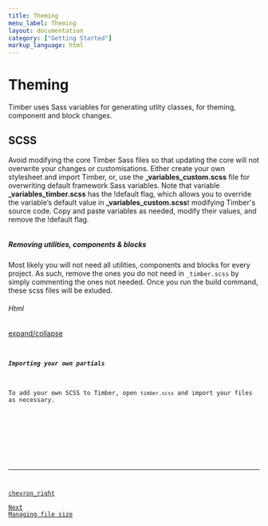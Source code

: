 ```yaml
---
title: Theming
menu_label: Theming
layout: documentation
category: ["Getting Started"]
markup_language: html
---
```


<div class="section-block">
  <div class="row pt-40 pt-md-40">
    <!-- Content Inner -->
    <div class="col w-9/12 w-md-full order-2 content-inner">
      <h1 class="font-light">Theming</h1>
      <p class="text-large">Timber uses Sass variables for generating utlity classes, for theming, component and block changes.</p>
      <h2 class="font-light text-huge">SCSS</h2>
      <p>Avoid modifying the core Timber Sass files so that updating the core will not overwrite your changes or customisations. Either create your own stylesheet and import Timber, or, use the <strong>_variables_custom.scss</strong> file for overwriting default framework Sass variables. Note that variable <strong>_variables_timber.scss</strong> has the !default flag, which allows you to override the variable’s default value in <strong>_variables_custom.scss</strong>t modifying Timber's source code. Copy and paste variables as needed, modify their values, and remove the !default flag.</p>
      <!-- code -->
      <div class="rounded p-20 overflow-y-scroll mb-0 bg-gradient-grey-ultralight border-l border-4 border-solid border-indigo">
        <pre class="m-0 language-js"><code class="inline-block scrolling-touch"><!--your-project/
├── src
│   └── scss
│		└── mixins
│		└── partials
│		└── utilities
│		└── _timber.scss
│		└── _variables_timber.scss
│		└── _variables_custom.scss
--></code></pre>
      </div>
      <!-- code -->
      <h5>Removing utilities, components &amp; blocks</h5>
      <p>Most likely you will not need all utilities, components and blocks for every project. As such, remove the ones you do not need in <code class="color-indigo font-bold">_timber.scss</code> by simply commenting the ones not needed. Once you run the build command, these scss files will be exluded.</p>
      <!-- code -->
      <div class="flex items-center justify-between mt-30">
        <h6 class="uppercase">Html</h6>
        <a href="#html-example-1" class="collapsable mb-20 text-small color-grey color-active-blue">expand/collapse</a>
      </div>
      <div id="html-example-1" data-min-height="300" class="collapsable-target rounded p-20 overflow-y-scroll mb-0 bg-gradient-grey-ultralight border-l border-4 border-solid border-indigo">
        <pre class="m-0 language-js"><code class="inline-block scrolling-touch"><!--// Timber variables
@import '_variables_timber.scss';

// Variable overrides
@import '\_variables_custom.scss';

@import 'mixins/\_box-shadow.scss';
@import 'mixins/\_breakpoints.scss';
@import 'mixins/\_color-mod.scss';
@import 'mixins/\_gradients.scss';
@import 'mixins/\_replace-string.scss';
@import 'mixins/\_colors.scss';
@import 'mixins/\_transition.scss';
@import 'mixins/\_uncode.scss';

@import 'partials/components/_base.scss';
@import 'partials/components/\_grid-flexbox.scss';
@import 'partials/components/\_grid-css.scss';
@import 'partials/components/\_accordion.scss';
@import 'partials/components/\_badge.scss';
//@import 'partials/components/\_breadcrumb.scss';
//@import 'partials/components/\_button.scss';
//@import 'partials/components/\_card.scss';
@import 'partials/components/\_code.scss';
@import 'partials/components/\_collapsable.scss';
@import 'partials/components/\_dropdown.scss';
@import 'partials/components/\_forms.scss';
@import 'partials/components/\_icon-library.scss';
@import 'partials/components/\_icon.scss';
@import 'partials/components/\_image.scss';
@import 'partials/components/\_list.scss';
@import 'partials/components/\_media.scss';
@import 'partials/components/\_navigation.scss';
@import 'partials/components/\_overlay-navigation.scss';
@import 'partials/components/\_pagination.scss';
@import 'partials/components/\_pricing-table.scss';
@import 'partials/components/\_progress-bar.scss';
@import 'partials/components/\_progressline.scss';
@import 'partials/components/\_side-navigation.scss';_
@import 'partials/components/\_table.scss';
@import 'partials/components/\_tabs.scss';

@import 'utilities/background/\_background-attachment.scss';
@import 'utilities/background/\_background-position.scss';
@import 'utilities/background/\_background-repeat.scss';
@import 'utilities/background/\_background-size.scss';
@import 'utilities/border/\_border-radius.scss';
@import 'utilities/border/\_border-style.scss';
@import 'utilities/border/\_border-width.scss';
@import 'utilities/color/\_background.scss';
@import 'utilities/color/\_border.scss';
@import 'utilities/color/\_color.scss';
@import 'utilities/effects/\_opacity.scss';
@import 'utilities/effects/\_shadow.scss';
@import 'utilities/effects/\_transition.scss';
@import 'utilities/flexbox/\_flex.scss';
@import 'utilities/interactivity/\_cursor.scss';
@import 'utilities/interactivity/\_pointer-events.scss';
@import 'utilities/interactivity/\_resize.scss';
@import 'utilities/interactivity/\_select.scss';
@import 'utilities/layout/\_display.scss';
@import 'utilities/layout/\_float.scss';
@import 'utilities/layout/\_overflow.scss';
@import 'utilities/layout/\_position.scss';
@import 'utilities/layout/\_visibility.scss';
@import 'utilities/layout/\_z-index.scss';
@import 'utilities/sizing/\_height.scss';
@import 'utilities/sizing/\_width.scss';
@import 'utilities/spacing/\_padding.scss';
@import 'utilities/spacing/\_margin.scss';
@import 'utilities/states/\_disabled.scss';
@import 'utilities/typography/\_font-family.scss';
@import 'utilities/typography/\_font-size.scss';
@import 'utilities/typography/\_font-style.scss';
@import 'utilities/typography/\_font-weight.scss';
@import 'utilities/typography/\_letter-spacing.scss';
@import 'utilities/typography/\_line-height.scss';
@import 'utilities/typography/\_text-align.scss';
@import 'utilities/typography/\_text-decoration.scss';
@import 'utilities/typography/\_text-transform.scss';
@import 'utilities/typography/\_vertical-align.scss';
@import 'utilities/typography/\_whitespace.scss';
@import 'utilities/typography/\_word-break.scss';

@import 'partials/plugins/\_horizon.scss';
@import 'partials/plugins/\_preloader.scss';
@import 'partials/plugins/\_parallax.scss';
@import 'partials/plugins/\_summit.scss';

@import 'partials/sections/\_base.scss';
@import 'partials/sections/\_feature.scss';
@import 'partials/sections/\_footer.scss';
@import 'partials/sections/\_grid.scss';
@import 'partials/sections/\_header.scss';
@import 'partials/sections/\_hero.scss';
@import 'partials/sections/\_logo.scss';
@import 'partials/sections/\_masthead.scss';
@import 'partials/sections/\_sidebar.scss';--></code></pre>

</div>
<!-- code -->
<h5>Importing your own partials</h5>
<p>To add your own SCSS to Timber, open <code class="color-indigo font-bold">timber.scss</code> and import your files as necessary.</p>
<!-- code -->
<div class="rounded p-20 overflow-y-scroll mb-0 bg-gradient-grey-ultralight border-l border-4 border-solid border-indigo">
<pre class="m-0 language-js"><code class="inline-block scrolling-touch"><!--@import 'folder/_your_file.scss';
--></code></pre>
</div>
<!-- code -->
<hr class="mt-50">
<a href="5-getting-started-file-size.html" title="Next Page" class="pagination-link button border-none flex flex-row-reverse justify-start justify-sm-between w-auto pr-0 m-0 right bg-transparent bg-hover-transparent left-sm color-grey color-hover-grey-darkest">
<span class="icon-material mr-0 ml-10">chevron_right</span>
<span class="mt-0 mr-20">
<span class="leading-none text-tiny uppercase">Next</span>
<span class="block text-large">Managing file size</span>
</span>
</a>
</div>
<!-- Content Inner End -->
		<!-- {{ sidebar }} -->

  </div>
</div>
